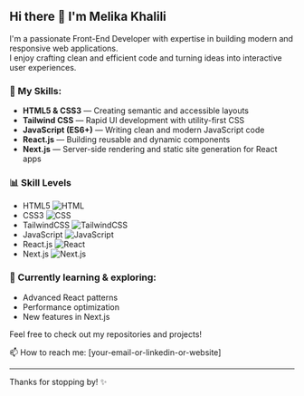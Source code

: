 ## Hi there 👋 I'm Melika Khalili

I'm a passionate Front-End Developer with expertise in building modern and responsive web applications.  
I enjoy crafting clean and efficient code and turning ideas into interactive user experiences.

### 🚀 My Skills:
- **HTML5 & CSS3** — Creating semantic and accessible layouts  
- **Tailwind CSS** — Rapid UI development with utility-first CSS  
- **JavaScript (ES6+)** — Writing clean and modern JavaScript code  
- **React.js** — Building reusable and dynamic components  
- **Next.js** — Server-side rendering and static site generation for React apps  

### 📊 Skill Levels

- HTML5       ![HTML](https://img.shields.io/badge/HTML-90%25-brightgreen)
- CSS3        ![CSS](https://img.shields.io/badge/CSS-85%25-blue)
- TailwindCSS ![TailwindCSS](https://img.shields.io/badge/TailwindCSS-80%25-teal)
- JavaScript  ![JavaScript](https://img.shields.io/badge/JavaScript-85%25-yellow)
- React.js    ![React](https://img.shields.io/badge/React-80%25-blueviolet)
- Next.js     ![Next.js](https://img.shields.io/badge/Next.js-75%25-black)

### 🌱 Currently learning & exploring:
- Advanced React patterns  
- Performance optimization  
- New features in Next.js  

Feel free to check out my repositories and projects!

📫 How to reach me: [your-email-or-linkedin-or-website]

---

Thanks for stopping by! ✨
